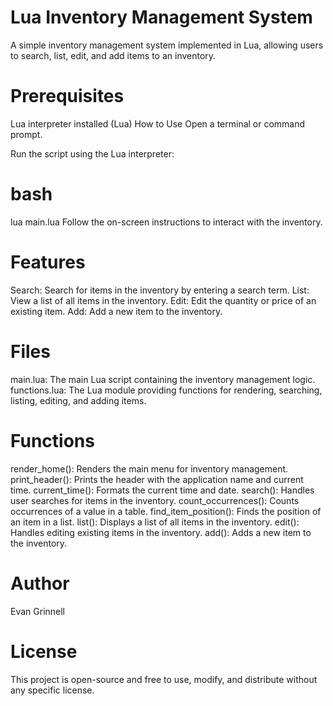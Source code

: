 # Lua Inventory Management System
A simple inventory management system implemented in Lua, allowing users to search, list, edit, and add items to an inventory.

# Prerequisites
Lua interpreter installed (Lua)
How to Use
Open a terminal or command prompt.

Run the script using the Lua interpreter:

# bash
lua main.lua
Follow the on-screen instructions to interact with the inventory.

# Features
Search: Search for items in the inventory by entering a search term.
List: View a list of all items in the inventory.
Edit: Edit the quantity or price of an existing item.
Add: Add a new item to the inventory.

# Files
main.lua: The main Lua script containing the inventory management logic.
functions.lua: The Lua module providing functions for rendering, searching, listing, editing, and adding items.

# Functions
render_home(): Renders the main menu for inventory management.
print_header(): Prints the header with the application name and current time.
current_time(): Formats the current time and date.
search(): Handles user searches for items in the inventory.
count_occurrences(): Counts occurrences of a value in a table.
find_item_position(): Finds the position of an item in a list.
list(): Displays a list of all items in the inventory.
edit(): Handles editing existing items in the inventory.
add(): Adds a new item to the inventory.

# Author
Evan Grinnell

# License
This project is open-source and free to use, modify, and distribute without any specific license.
